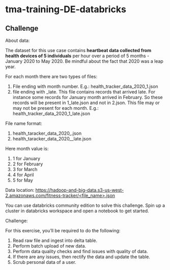 # tma-training-DE-databricks
## Challenge

About data:

The dataset for this use case contains **heartbeat data collected from health devices of 5 individuals** per hour over a period of 5 months - January 2020 to May 2020. Be mindful about the fact that 2020 was a leap year.

For each month there are two types of files:

1. File ending with month number. E.g.: health_tracker_data_2020_1.json
2. file ending with _late. This file contains records that arrived late. For instance some records for January month arrived in February. So these records will be present in 1_late.json and not in 2.json. This file may or may not be present for each month. E.g.: health_tracker_data_2020_1_late.json

File name format:

1. health_taracker_data_2020_<month>.json
2. health_taracker_data_2020_<month>_late.json

Here month value is:

1. 1 for January
2. 2 for February
3. 3 for March
4. 4 for April
5. 5 for May

Data location: [https://hadoop-and-big-data.s3-us-west-2.amazonaws.com/fitness-tracker/<file_name>.json](https://hadoop-and-big-data.s3-us-west-2.amazonaws.com/fitness-tracker/%3cfile_name%3e.json)

You can use databricks community edition to solve this challenge. Spin up a cluster in databricks workspace and open a notebook to get started.

Challenge:

For this exercise, you’ll be required to do the following:

1. Read raw file and ingest into delta table.
2. Perform batch upload of new data.
3. Perform data quality checks and find issues with quality of data.
4. If there are any issues, then rectify the data and update the table.
5. Scrub personal data of a user.
